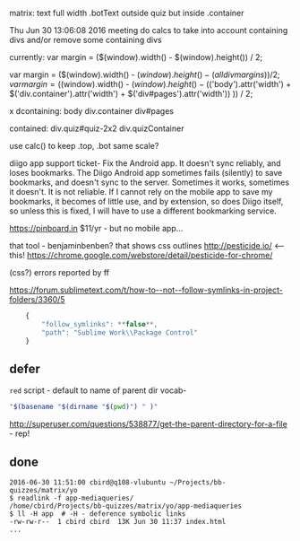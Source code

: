 
matrix:
text full width
.botText outside quiz but inside .container

Thu Jun 30 13:06:08 2016 meeting
do calcs to take into account containing divs
and/or remove some containing divs

currently: var margin = ($(window).width() - $(window).height()) / 2; 

var margin = ($(window).width() - $(window).height() - (all div margins)) / 2; 
var margin = ($(window).width() - $(window).height() - ($('body').attr('width') + $('div.container').attr('width') + $('div#pages').attr('width'))
)) / 2; 

 x dcontaining:
body
div.container
div#pages

contained:
div.quiz#quiz-2x2
div.quizContainer

use calc() to keep .top, .bot same scale?

diigo app support ticket-
Fix the Android app. It doesn't sync reliably, and loses bookmarks.
The Diigo Android app sometimes fails (silently) to save bookmarks, and doesn't sync to the server. Sometimes it works, sometimes it doesn't. It is not reliable. If I cannot rely on the mobile app to save my bookmarks, it becomes of little use, and by extension, so does Diigo itself, so unless this is fixed, I will have to use a different bookmarking service.

https://pinboard.in $11/yr - but no mobile app...

that tool - benjaminbenben? that shows css outlines
http://pesticide.io/ <-- this!
https://chrome.google.com/webstore/detail/pesticide-for-chrome/

(css?) errors reported by ff

https://forum.sublimetext.com/t/how-to--not--follow-symlinks-in-project-folders/3360/5

```js
    {
        "follow_symlinks": **false**,
        "path": "Sublime Work\\Package Control"
    }
```

## defer

`red` script - default to name of parent dir
vocab-

```bash
"$(basename "$(dirname "$(pwd)") " )"
```

http://superuser.com/questions/538877/get-the-parent-directory-for-a-file - rep!

## done

    2016-06-30 11:51:00 cbird@q108-vlubuntu ~/Projects/bb-quizzes/matrix/yo
    $ readlink -f app-mediaqueries/
    /home/cbird/Projects/bb-quizzes/matrix/yo/app-mediaqueries
    $ ll -H app  # -H - deference symbolic links
    -rw-rw-r--  1 cbird cbird  13K Jun 30 11:37 index.html
    ...